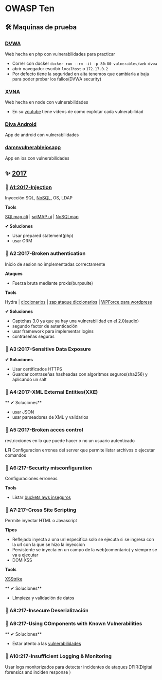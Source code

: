 # OWASP Ten

## 🛠 Maquinas de prueba

### [DVWA](https://github.com/ethicalhack3r/DVWA)

Web hecha en php con vulnerabilidades para practicar

- Correr con docker `docker run --rm -it -p 80:80 vulnerables/web-dvwa`
- abrir navegador escribir `localhost` o `172.17.0.2`
- Por defecto tiene la seguridad en alta tenemos que cambiarla a baja para poder probar los fallos(DVWA security)

### [XVNA](https://github.com/vegabird/xvna)

Web hecha en node con vulnerabilidades

- En su [youtube](https://www.youtube.com/watch?v=jAOGlf4eoic&list=PLl3MvLA31T7LCIP7Lzlc9EDVURD6wEt5J) tiene videos de como explotar cada vulnerabilidad

### [Diva Android](https://github.com/payatu/diva-android)

App de android con vulnerabilidades

### [damnvulnerableiosapp](http://damnvulnerableiosapp.com/)

App en ios con vulnerabilidades

## ✨ [2017](https://owasp.org/www-project-top-ten/OWASP_Top_Ten_2017/)

### 🚀 [A1:2017-Injection](https://owasp.org/www-project-top-ten/OWASP_Top_Ten_2017/Top_10-2017_A1-Injection.html)

Inyección SQL, [NoSQL](https://github.com/search?q=Nosql+injection), OS, LDAP

**Tools**

[SQLmap cli](https://github.com/sqlmapproject/sqlmap) |
[sqlMAP ui](https://github.com/Hood3dRob1n/SQLMAP-Web-GUI) |
[NoSQLmap](https://github.com/codingo/NoSQLMap)

**✔ Soluciones**

- Usar prepared statement(php)
- usar ORM

### 🚀 A2:2017-Broken authentication

Inicio de sesion no implementadas correctamente

**Ataques**

- Fuerza bruta mediante proxis(burpsuite)

**Tools**

Hydra | 
[diccionarios](https://wiki.skullsecurity.org/Passwords) |
[zap ataque diccionarios](https://owasp.org/www-project-zap/) |
[WPForce para wordpress](https://github.com/n00py/WPForce)

**✔ Soluciones**

- Captchas 3.0 ya que ya hay una vulnerabilidad en el 2.0(audio)
- segundo factor de autenticación
- usar framework para implementar logins
- contraseñas seguras

### 🚀 A3:2017-Sensitive Data Exposure

**✔ Soluciones**

- Usar certificados HTTPS
- Guardar contraseñas hasheadas con algoritmos seguros(sha256) y aplicando un salt

### 🚀 A4:2017-XML External Entities(XXE)

** ✔ Soluciones**

- usar JSON
- usar parseadores de XML y validarlos

### 🚀 A5:2017-Broken acces control

restricciones en lo que puede hacer o no un usuario autenticado

**LFI**
Configuracion erronea del server que permite listar archivos o ejecutar comandos

### 🚀 A6:217-Security misconfiguration

Configuraciones erroneas

**Tools**

- Listar [buckets aws inseguros](https://github.com/eth0izzle/bucket-stream)

### 🚀 A7:217-Cross Site Scripting

Permite inyectar HTML o Javascript

**Tipos**

- Reflejado inyecta a una url específica solo se ejecuta si se ingresa con la url con la que se hizo la inyeccion
- Persistente se inyecta en un campo de la web(comentario) y siempre se va a ejecutar
- DOM XSS

**Tools**

[XSStrike](https://github.com/s0md3v/XSStrike)

** ✔ Soluciones**

- LImpieza y validación de datos

### 🚀 A8:217-Insecure Deserialización

### 🚀 A9:217-Using COmponents with Known Vulnerabilities

** ✔ Soluciones**

- Estar atento a las [vulnerabilidades](https://github.com/jhonPariona/_learn-pentesting/blob/master/scanning.md#-organismos-y-p%C3%A1ginas-de-vulnerabilidades)

### 🚀 A10:217-Insufficient Logging & Monitoring

Usar logs monitorizados para detectar incidentes de ataques DFIR(Digital forensics and inciden response )



